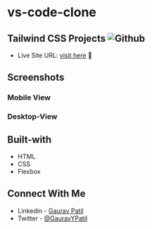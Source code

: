 # vs-code-clone

## Tailwind CSS Projects ![Github](https://github.com/GauravPatil301/FSJS2/tree/main/HTMLandCSSassignment/VS%20Code%20Clone%20Tailwind%20CSS%20Project)
- Live Site URL: [visit here](https://gauravpatil-vs-clone.netlify.app/) :rocket:

## Screenshots

### Mobile View



### Desktop-View



## Built-with
- HTML
- CSS
- Flexbox

## Connect With Me
- Linkedin - [Gaurav Patil](https://www.linkedin.com/in/gaurav-patil301/)
- Twitter - [@GauravYPatil](https://twitter.com/GauravYPatil)
